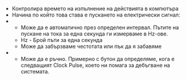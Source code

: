 - Контролира времето на изпълнение на действията в компютъра
- Начина по който това става е пускането на електрически сигнал:
- - Може да е автоматично през определен интервал. Пътите на пускане на тока за една секунда ги измерваме в Hz-ове.
  - Hz - Брой пъти за една секунда
  - Може да забързваме честотата или пък да я забавяме
- - Може да е ръчно. Примерно с бутон да определяме, кога е следващият Clock Pulse, което ни помага за дебъгване на системата.